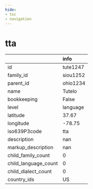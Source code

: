 ```yaml
---
hide:
- toc
- navigation
---
```

# tta
|                      | info     |
|:---------------------|:---------|
| id                   | tute1247 |
| family_id            | siou1252 |
| parent_id            | ohio1234 |
| name                 | Tutelo   |
| bookkeeping          | False    |
| level                | language |
| latitude             | 37.67    |
| longitude            | -78.75   |
| iso639P3code         | tta      |
| description          | nan      |
| markup_description   | nan      |
| child_family_count   | 0        |
| child_language_count | 0        |
| child_dialect_count  | 0        |
| country_ids          | US       |